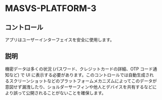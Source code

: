 # MASVS-PLATFORM-3

## コントロール

アプリはユーザーインターフェイスを安全に使用します。

## 説明

機密データは多くの状況 (パスワード、クレジットカードの詳細、OTP コード通知など) で UI に表示する必要があります。このコントロールでは自動生成されるスクリーンショットなどのプラットフォームメカニズムによってこのデータが意図せず漏洩したり、ショルダーサーフィンや他人とデバイスを共有するなどにより誤って公開されることがないことを確保します。
